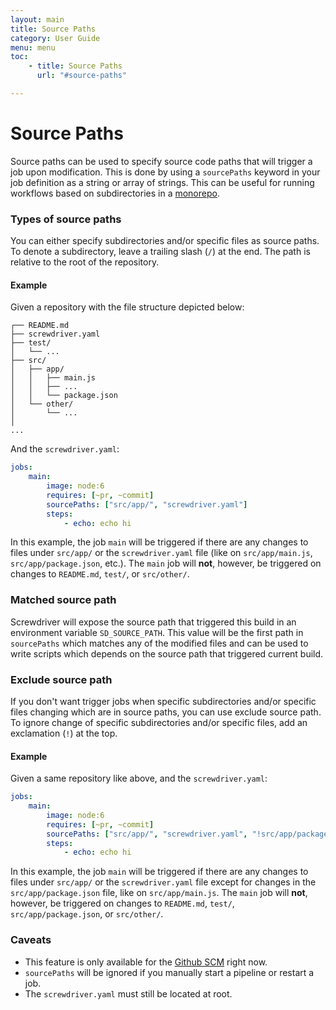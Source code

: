 ```yaml
---
layout: main
title: Source Paths
category: User Guide
menu: menu
toc:
    - title: Source Paths
      url: "#source-paths"

---
```

# Source Paths
Source paths can be used to specify source code paths that will trigger a job upon modification. This is done by using a `sourcePaths` keyword in your job definition as a string or array of strings. This can be useful for running workflows based on subdirectories in a [monorepo](https://developer.atlassian.com/blog/2015/10/monorepos-in-git).

### Types of source paths
You can either specify subdirectories and/or specific files as source paths. To denote a subdirectory, leave a trailing slash (`/`) at the end. The path is relative to the root of the repository.

#### Example

Given a repository with the file structure depicted below:

```
┌── README.md
├── screwdriver.yaml
├── test/
│   └── ...
├── src/
│   ├── app/
│   │   ├── main.js
│   │   ├── ...
│   │   └── package.json
│   └── other/
│       └── ...
│
...
```

And the `screwdriver.yaml`:

```yaml
jobs:
    main:
        image: node:6
        requires: [~pr, ~commit]
        sourcePaths: ["src/app/", "screwdriver.yaml"]
        steps:
            - echo: echo hi
```

In this example, the job `main` will be triggered if there are any changes to files under `src/app/` or the `screwdriver.yaml` file (like on `src/app/main.js`, `src/app/package.json`, etc.). The `main` job will **not**, however, be triggered on changes to `README.md`, `test/`, or `src/other/`.

### Matched source path

Screwdriver will expose the source path that triggered this build in an environment variable `SD_SOURCE_PATH`. This value will be the first path in `sourcePaths` which matches any of the modified files and can be used to write scripts which depends on the source path that triggered current build.

### Exclude source path

If you don't want trigger jobs when specific subdirectories and/or specific files changing which are in source paths, you can use exclude source path. To ignore change of specific subdirectories and/or specific files, add an exclamation (`!`) at the top.

#### Example
Given a same repository like above, and the `screwdriver.yaml`:
```yaml
jobs:
    main:
        image: node:6
        requires: [~pr, ~commit]
        sourcePaths: ["src/app/", "screwdriver.yaml", "!src/app/package.json"]
        steps:
            - echo: echo hi
```
In this example, the job `main` will be triggered if there are any changes to files under `src/app/` or the `screwdriver.yaml` file except for changes in the `src/app/package.json` file, like on `src/app/main.js`. The `main` job will **not**, however, be triggered on changes to `README.md`, `test/`, `src/app/package.json`, or `src/other/`.

### Caveats
- This feature is only available for the [Github SCM](https://github.com/screwdriver-cd/scm-github) right now.
- `sourcePaths` will be ignored if you manually start a pipeline or restart a job.
- The `screwdriver.yaml` must still be located at root.
